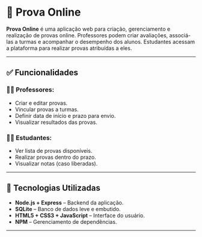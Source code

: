 # 📘 Prova Online

**Prova Online** é uma aplicação web para criação, gerenciamento e realização de provas online. Professores podem criar avaliações, associá-las a turmas e acompanhar o desempenho dos alunos. Estudantes acessam a plataforma para realizar provas atribuídas a eles.

---

## ✅ Funcionalidades

### 👨‍🏫 Professores:
- Criar e editar provas.
- Vincular provas a turmas.
- Definir data de início e prazo para envio.
- Visualizar resultados das provas.

### 👨‍🎓 Estudantes:
- Ver lista de provas disponíveis.
- Realizar provas dentro do prazo.
- Visualizar notas (caso liberadas).

---

## 🧰 Tecnologias Utilizadas

- **Node.js + Express** – Backend da aplicação.
- **SQLite** – Banco de dados leve e embutido.
- **HTML5 + CSS3 + JavaScript** – Interface do usuário.
- **NPM** – Gerenciamento de dependências.

---

